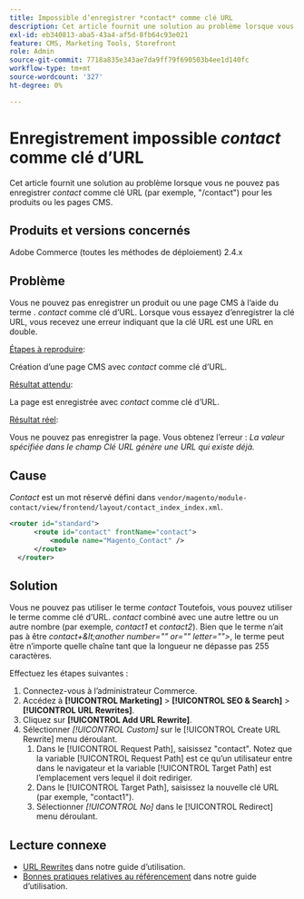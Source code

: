 ```yaml
---
title: Impossible d’enregistrer *contact* comme clé URL
description: Cet article fournit une solution au problème lorsque vous ne pouvez pas enregistrer *contact* comme clé d’URL (par exemple, "/contact") pour les produits ou les pages CMS. Lorsque vous essayez d’enregistrer la clé URL, vous recevez une erreur indiquant que la clé URL est une URL en double.
exl-id: eb340813-aba5-43a4-af5d-8fb64c93e021
feature: CMS, Marketing Tools, Storefront
role: Admin
source-git-commit: 7718a835e343ae7da9ff79f690503b4ee1d140fc
workflow-type: tm+mt
source-wordcount: '327'
ht-degree: 0%

---
```


# Enregistrement impossible *contact* comme clé d’URL

Cet article fournit une solution au problème lorsque vous ne pouvez pas enregistrer *contact* comme clé URL (par exemple, &quot;/contact&quot;) pour les produits ou les pages CMS.

## Produits et versions concernés

Adobe Commerce (toutes les méthodes de déploiement) 2.4.x

## Problème

Vous ne pouvez pas enregistrer un produit ou une page CMS à l’aide du terme . *contact* comme clé d’URL. Lorsque vous essayez d’enregistrer la clé URL, vous recevez une erreur indiquant que la clé URL est une URL en double.

<u>Étapes à reproduire</u>:

Création d’une page CMS avec *contact* comme clé d’URL.

<u>Résultat attendu</u>:

La page est enregistrée avec *contact* comme clé d’URL.

<u>Résultat réel</u>:

Vous ne pouvez pas enregistrer la page. Vous obtenez l’erreur : *La valeur spécifiée dans le champ Clé URL génère une URL qui existe déjà.*

## Cause

*Contact* est un mot réservé défini dans `vendor/magento/module-contact/view/frontend/layout/contact_index_index.xml`.

```xml
<router id="standard">
      <route id="contact" frontName="contact">
          <module name="Magento_Contact" />
      </route>
  </router>
```

## Solution

Vous ne pouvez pas utiliser le terme *contact* Toutefois, vous pouvez utiliser le terme comme clé d’URL. *contact* combiné avec une autre lettre ou un autre nombre (par exemple, *contact1* et *contact2*). Bien que le terme n’ait pas à être *contact+\&lt;another number=&quot;&quot; or=&quot;&quot; letter=&quot;&quot;>*, le terme peut être n’importe quelle chaîne tant que la longueur ne dépasse pas 255 caractères.

Effectuez les étapes suivantes :

1. Connectez-vous à l’administrateur Commerce.
1. Accédez à **[!UICONTROL Marketing]** > **[!UICONTROL SEO & Search]** > **[!UICONTROL URL Rewrites]**.
1. Cliquez sur **[!UICONTROL Add URL Rewrite]**.
1. Sélectionner *[!UICONTROL Custom]* sur le [!UICONTROL Create URL Rewrite] menu déroulant.
   1. Dans le [!UICONTROL Request Path], saisissez &quot;contact&quot;. Notez que la variable [!UICONTROL Request Path] est ce qu’un utilisateur entre dans le navigateur et la variable [!UICONTROL Target Path] est l’emplacement vers lequel il doit rediriger.
   1. Dans le [!UICONTROL Target Path], saisissez la nouvelle clé URL (par exemple, &quot;contact1&quot;).
   1. Sélectionner *[!UICONTROL No]* dans le [!UICONTROL Redirect] menu déroulant.

## Lecture connexe

* [URL Rewrites](https://docs.magento.com/user-guide/marketing/url-rewrite.html) dans notre guide d’utilisation.
* [Bonnes pratiques relatives au référencement](https://docs.magento.com/user-guide/marketing/seo-best-practices.html) dans notre guide d’utilisation.
